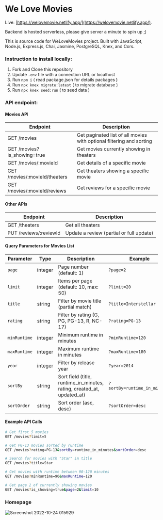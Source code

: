 # We Love Movies
Live: [https://welovemovie.netlify.app/](https://welovemovie.netlify.app/).

Backend is hosted serverless, please give server a minute to spin up ;)

This is source code for WeLoveMovies project. 
Built with JavaScript, Node.js, Express.js, Chai, Jasmine, PostgreSQL, Knex, and Cors.


### Instruction to install locally:
1. Fork and Clone this repository
2. Update `.env` file with a connection URL or localhost
3. Run `npm i` ( read package.json for details packages )
4. Run `npx knex migrate:latest` ( to migrate database )
5. Run `npx knex seed:run` ( to seed data )

### API endpoint:

#### Movies API
| Endpoint | Description |
| ----------- | ----------- |
| GET /movies | Get paginated list of all movies with optional filtering and sorting |
| GET /movies?is_showing=true | Get movies currently showing in theaters |
| GET /movies/:movieId | Get details of a specific movie |
| GET /movies/:movieId/theaters | Get theaters showing a specific movie |
| GET /movies/:movieId/reviews | Get reviews for a specific movie |

#### Other APIs
| Endpoint | Description |
| ----------- | ----------- |
| GET /theaters | Get all theaters |
| PUT /reviews/:reviewId | Update a review (partial or full update) |

#### Query Parameters for Movies List
| Parameter | Type | Description | Example |
|-----------|------|-------------|---------|
| `page` | integer | Page number (default: 1) | `?page=2` |
| `limit` | integer | Items per page (default: 10, max: 50) | `?limit=20` |
| `title` | string | Filter by movie title (partial match) | `?title=Interstellar` |
| `rating` | string | Filter by rating (G, PG, PG-13, R, NC-17) | `?rating=PG-13` |
| `minRuntime` | integer | Minimum runtime in minutes | `?minRuntime=120` |
| `maxRuntime` | integer | Maximum runtime in minutes | `?maxRuntime=180` |
| `year` | integer | Filter by release year | `?year=2014` |
| `sortBy` | string | Sort field (title, runtime_in_minutes, rating, created_at, updated_at) | `?sortBy=runtime_in_minutes` |
| `sortOrder` | string | Sort order (asc, desc) | `?sortOrder=desc` |

#### Example API Calls
```bash
# Get first 5 movies
GET /movies?limit=5

# Get PG-13 movies sorted by runtime
GET /movies?rating=PG-13&sortBy=runtime_in_minutes&sortOrder=desc

# Search for movies with "Star" in title
GET /movies?title=Star

# Get movies with runtime between 90-120 minutes
GET /movies?minRuntime=90&maxRuntime=120

# Get page 2 of currently showing movies
GET /movies?is_showing=true&page=2&limit=10
```

### Homepage
![Screenshot 2022-10-24 015929](https://user-images.githubusercontent.com/57731304/197466280-0bf117d8-9dd0-41b3-b4e7-6dfafc3aa839.jpg)
